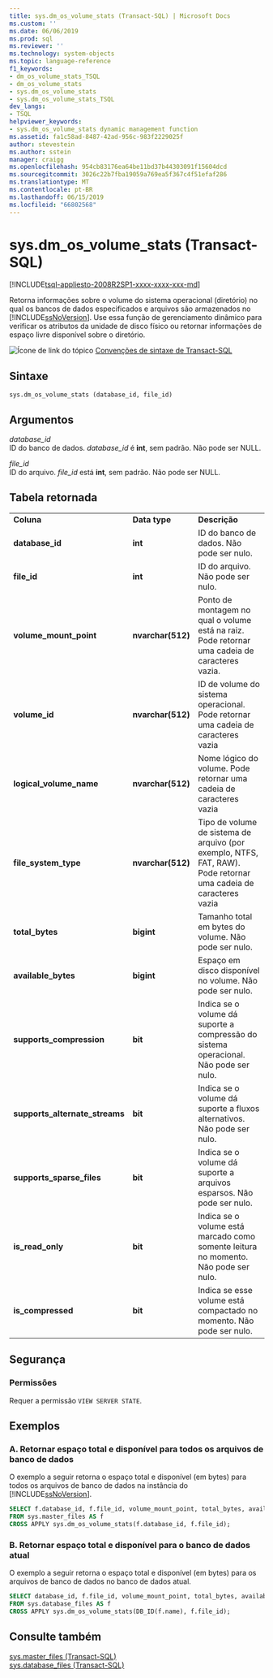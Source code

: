 ```yaml
---
title: sys.dm_os_volume_stats (Transact-SQL) | Microsoft Docs
ms.custom: ''
ms.date: 06/06/2019
ms.prod: sql
ms.reviewer: ''
ms.technology: system-objects
ms.topic: language-reference
f1_keywords:
- dm_os_volume_stats_TSQL
- dm_os_volume_stats
- sys.dm_os_volume_stats
- sys.dm_os_volume_stats_TSQL
dev_langs:
- TSQL
helpviewer_keywords:
- sys.dm_os_volume_stats dynamic management function
ms.assetid: fa1c58ad-8487-42ad-956c-983f2229025f
author: stevestein
ms.author: sstein
manager: craigg
ms.openlocfilehash: 954cb83176ea64be11bd37b44303091f15604dcd
ms.sourcegitcommit: 3026c22b7fba19059a769ea5f367c4f51efaf286
ms.translationtype: MT
ms.contentlocale: pt-BR
ms.lasthandoff: 06/15/2019
ms.locfileid: "66802568"
---
```

# <a name="sysdmosvolumestats-transact-sql"></a>sys.dm_os_volume_stats (Transact-SQL)
[!INCLUDE[tsql-appliesto-2008R2SP1-xxxx-xxxx-xxx-md](../../includes/tsql-appliesto-2008R2sp1-xxxx-xxxx-xxx-md.md)]

  Retorna informações sobre o volume do sistema operacional (diretório) no qual os bancos de dados especificados e arquivos são armazenados no [!INCLUDE[ssNoVersion](../../includes/ssnoversion-md.md)]. Use essa função de gerenciamento dinâmico para verificar os atributos da unidade de disco físico ou retornar informações de espaço livre disponível sobre o diretório.  
  
 ![Ícone de link do tópico](../../database-engine/configure-windows/media/topic-link.gif "Ícone de link do tópico") [Convenções de sintaxe de Transact-SQL](../../t-sql/language-elements/transact-sql-syntax-conventions-transact-sql.md)  
  
## <a name="syntax"></a>Sintaxe  
  
```  
sys.dm_os_volume_stats (database_id, file_id)  
```  
  
##  <a name="Arguments"></a> Argumentos  
 *database_id*  
 ID do banco de dados. *database_id* é **int**, sem padrão. Não pode ser NULL.  
  
 *file_id*  
 ID do arquivo. *file_id* está **int**, sem padrão. Não pode ser NULL.  
  
## <a name="table-returned"></a>Tabela retornada  
  
||||  
|-|-|-|  
|**Coluna**|**Data type**|**Descrição**|  
|**database_id**|**int**|ID do banco de dados. Não pode ser nulo.|  
|**file_id**|**int**|ID do arquivo. Não pode ser nulo.|  
|**volume_mount_point**|**nvarchar(512)**|Ponto de montagem no qual o volume está na raiz. Pode retornar uma cadeia de caracteres vazia.|  
|**volume_id**|**nvarchar(512)**|ID de volume do sistema operacional. Pode retornar uma cadeia de caracteres vazia|  
|**logical_volume_name**|**nvarchar(512)**|Nome lógico do volume. Pode retornar uma cadeia de caracteres vazia|  
|**file_system_type**|**nvarchar(512)**|Tipo de volume de sistema de arquivo (por exemplo, NTFS, FAT, RAW). Pode retornar uma cadeia de caracteres vazia|  
|**total_bytes**|**bigint**|Tamanho total em bytes do volume. Não pode ser nulo.|  
|**available_bytes**|**bigint**|Espaço em disco disponível no volume. Não pode ser nulo.|  
|**supports_compression**|**bit**|Indica se o volume dá suporte a compressão do sistema operacional. Não pode ser nulo.|  
|**supports_alternate_streams**|**bit**|Indica se o volume dá suporte a fluxos alternativos. Não pode ser nulo.|  
|**supports_sparse_files**|**bit**|Indica se o volume dá suporte a arquivos esparsos.  Não pode ser nulo.|  
|**is_read_only**|**bit**|Indica se o volume está marcado como somente leitura no momento. Não pode ser nulo.|  
|**is_compressed**|**bit**|Indica se esse volume está compactado no momento. Não pode ser nulo.|  
  
## <a name="security"></a>Segurança  
  
### <a name="permissions"></a>Permissões  
 Requer a permissão `VIEW SERVER STATE`.  
  
## <a name="examples"></a>Exemplos  
  
### <a name="a-return-total-space-and-available-space-for-all-database-files"></a>A. Retornar espaço total e disponível para todos os arquivos de banco de dados  
 O exemplo a seguir retorna o espaço total e disponível (em bytes) para todos os arquivos de banco de dados na instância do [!INCLUDE[ssNoVersion](../../includes/ssnoversion-md.md)].  
  
```sql  
SELECT f.database_id, f.file_id, volume_mount_point, total_bytes, available_bytes  
FROM sys.master_files AS f  
CROSS APPLY sys.dm_os_volume_stats(f.database_id, f.file_id);  
```  
  
### <a name="b-return-total-space-and-available-space-for-the-current-database"></a>B. Retornar espaço total e disponível para o banco de dados atual  
 O exemplo a seguir retorna o espaço total e disponível (em bytes) para os arquivos de banco de dados no banco de dados atual.  
  
```sql  
SELECT database_id, f.file_id, volume_mount_point, total_bytes, available_bytes  
FROM sys.database_files AS f  
CROSS APPLY sys.dm_os_volume_stats(DB_ID(f.name), f.file_id);  
```  
  
## <a name="see-also"></a>Consulte também  
 [sys.master_files &#40;Transact-SQL&#41;](../../relational-databases/system-catalog-views/sys-master-files-transact-sql.md)   
 [sys.database_files &#40;Transact-SQL&#41;](../../relational-databases/system-catalog-views/sys-database-files-transact-sql.md)  
  
  
